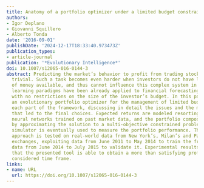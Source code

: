 ```yaml
---
title: Anatomy of a portfolio optimizer under a limited budget constraint
authors:
- Igor Deplano
- Giovanni Squillero
- Alberto Tonda
date: '2016-09-01'
publishDate: '2024-12-17T18:33:40.973473Z'
publication_types:
- article-journal
publication: '*Evolutionary Intelligence*'
doi: 10.1007/s12065-016-0144-3
abstract: Predicting the market’s behavior to profit from trading stocks is far from
  trivial. Such a task becomes even harder when investors do not have large amounts
  of money available, and thus cannot influence this complex system in any way. Machine
  learning paradigms have been already applied to financial forecasting, but usually
  with no restrictions on the size of the investor’s budget. In this paper, we analyze
  an evolutionary portfolio optimizer for the management of limited budgets, dissecting
  each part of the framework, discussing in detail the issues and the motivations
  that led to the final choices. Expected returns are modeled resorting to artificial
  neural networks trained on past market data, and the portfolio composition is chosen
  by approximating the solution to a multi-objective constrained problem. An investment
  simulator is eventually used to measure the portfolio performance. The proposed
  approach is tested on real-world data from New York’s, Milan’s and Paris’ stock
  exchanges, exploiting data from June 2011 to May 2014 to train the framework, and
  data from June 2014 to July 2015 to validate it. Experimental results demonstrate
  that the presented tool is able to obtain a more than satisfying profit for the
  considered time frame.
links:
- name: URL
  url: https://doi.org/10.1007/s12065-016-0144-3
---
```

